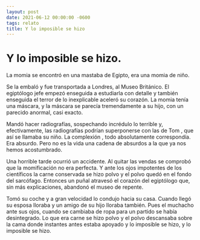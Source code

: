 ```yaml
---
layout: post
date: 2021-06-12 00:00:00 -0600
tags: relato
title: Y lo imposible se hizo
---
```


# Y lo imposible se hizo.

La momia se encontró en una mastaba de Egipto, era una momia de niño.

Se la embaló y fue transportada a Londres, al Museo Británico. El
egiptólogo jefe empezó enseguida a estudiarla con detalle y también
enseguida el terror de lo inexplicable aceleró su corazón. La momia
tenía una máscara, y la máscara se parecía tremendamente a su hijo, con
un parecido anormal, casi exacto.

Mandó hacer radiografías, sospechando incrédulo lo terrible y,
efectivamente, las radiografías podrían superponerse con las de Tom ,
que así se llamaba su niño. La complexión , todo absolutamente
correspondía. Era absurdo. Pero no es la vida una cadena de absurdos a
la que ya nos hemos acostumbrado.

Una horrible tarde ocurrió un accidente. Al quitar las vendas se
comprobó que la momificación no era perfecta. Y ante los ojos
impotentes de los científicos la carne conservada se hizo polvo y el
polvo quedó en el fondo del sarcófago. Entonces un puñal atravesó el
corazón del egiptólogo que, sin más explicaciones, abandonó el museo de
repente.

Tomó su coche y a gran velocidad lo condujo hacia su casa. Cuando llegó
su esposa lloraba y un amigo de su hijo lloraba también. Pues el
muchacho ante sus ojos, cuando se cambiaba de ropa para un partido se
había desintegrado. Lo que era carne se hizo polvo y el polvo
descansaba sobre la cama donde instantes antes estaba apoyado y lo
imposible se hizo, y lo imposible se hizo.
